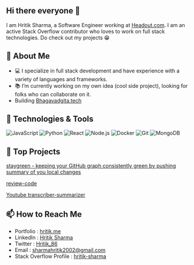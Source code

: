 <h2>Hi there everyone 👋</h2>

I am Hritik Sharma, a Software Engineer working at <a href="https://www.headout.com">Headout.com</a>. I am an active Stack Overflow contributor who loves to work on full stack technologies. Do check out my projects 😁

## 🌟 About Me

- 💻 I specialize in full stack development and have experience with a variety of languages and frameworks.
- 📚 I’m currently working on my own idea (cool side project), looking for folks who can collaborate on it.
- Building [Bhagavadgita.tech](https://www.bhagavadgita.tech)

## 🔧 Technologies & Tools

![JavaScript](https://img.shields.io/badge/JavaScript-F7DF1E?style=for-the-badge&logo=javascript&logoColor=black)
![Python](https://img.shields.io/badge/Python-3776AB?style=for-the-badge&logo=python&logoColor=white)
![React](https://img.shields.io/badge/React-20232A?style=for-the-badge&logo=react&logoColor=61DAFB)
![Node.js](https://img.shields.io/badge/Node.js-339933?style=for-the-badge&logo=nodedotjs&logoColor=white)
![Docker](https://img.shields.io/badge/Docker-2496ED?style=for-the-badge&logo=docker&logoColor=white)
![Git](https://img.shields.io/badge/Git-F05032?style=for-the-badge&logo=git&logoColor=white)
![MongoDB](https://img.shields.io/badge/MongoDB-47A248?style=for-the-badge&logo=mongodb&logoColor=white)

## 🚀 Top Projects

[staygreen - keeping your GitHub graph consistently green by pushing summary of you local changes](https://staygreen.vercel.app/)

[review-code](https://github.com/hritik2002/review-code)

[Youtube transcriber-summarizer](https://github.com/hritik2002/youtube-transcriber-summarizer)

## 📫 How to Reach Me

- Portfolio : [hritik.me](https://www.hritik.me)
- LinkedIn : [Hritik Sharma](https://linkedin.com/in/hritik2002)
- Twitter : [Hritik_86](https://twitter.com/Hritik_86)
- Email : sharmahritik2002@gmail.com
- Stack Overflow Profile : [hritik-sharma](https://stackoverflow.com/users/15116207/hritik-sharma)
